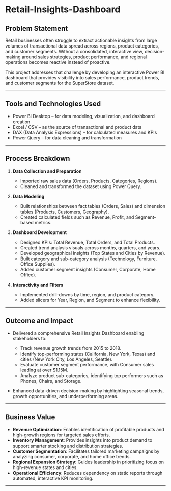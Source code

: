 # Retail-Insights-Dashboard

## Problem Statement
Retail businesses often struggle to extract actionable insights from large volumes of transactional data spread across regions, product categories, and customer segments. Without a consolidated, interactive view, decision-making around sales strategies, product performance, and regional operations becomes reactive instead of proactive.

This project addresses that challenge by developing an interactive Power BI dashboard that provides visibility into sales performance, product trends, and customer segments for the SuperStore dataset.

---

## Tools and Technologies Used
- Power BI Desktop – for data modeling, visualization, and dashboard creation  
- Excel / CSV – as the source of transactional and product data  
- DAX (Data Analysis Expressions) – for calculated measures and KPIs  
- Power Query – for data cleaning and transformation  

---

## Process Breakdown
1. **Data Collection and Preparation**
   - Imported raw sales data (Orders, Products, Categories, Regions).  
   - Cleaned and transformed the dataset using Power Query.  

2. **Data Modeling**
   - Built relationships between fact tables (Orders, Sales) and dimension tables (Products, Customers, Geography).  
   - Created calculated fields such as Revenue, Profit, and Segment-based metrics.  

3. **Dashboard Development**
   - Designed KPIs: Total Revenue, Total Orders, and Total Products.  
   - Created trend analysis visuals across months, quarters, and years.  
   - Developed geographical insights (Top States and Cities by Revenue).  
   - Built category and sub-category analysis (Technology, Furniture, Office Supplies).  
   - Added customer segment insights (Consumer, Corporate, Home Office).  

4. **Interactivity and Filters**
   - Implemented drill-downs by time, region, and product category.  
   - Added slicers for Year, Region, and Segment to enhance flexibility.  

---

## Outcome and Impact
- Delivered a comprehensive Retail Insights Dashboard enabling stakeholders to:  
  - Track revenue growth trends from 2015 to 2018.  
  - Identify top-performing states (California, New York, Texas) and cities (New York City, Los Angeles, Seattle).  
  - Evaluate customer segment performance, with Consumer sales leading at over $1.15M.  
  - Analyze product sub-categories, identifying top performers such as Phones, Chairs, and Storage.  

- Enhanced data-driven decision-making by highlighting seasonal trends, growth opportunities, and underperforming areas.  

---

## Business Value
- **Revenue Optimization**: Enables identification of profitable products and high-growth regions for targeted sales efforts.  
- **Inventory Management**: Provides insights into product demand to support smarter stocking and distribution strategies.  
- **Customer Segmentation**: Facilitates tailored marketing campaigns by analyzing consumer, corporate, and home office trends.  
- **Regional Expansion Strategy**: Guides leadership in prioritizing focus on high-revenue states and cities.  
- **Operational Efficiency**: Reduces dependency on static reports through automated, interactive KPI monitoring.  

---

